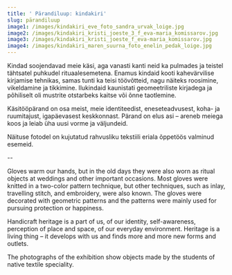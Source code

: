 ```yaml
---
title: ' Pärandiluup: kindakiri'
slug: pärandiluup
image1: /images/kindakiri_eve_foto_sandra_urvak_loige.jpg
image2: /images/kindakiri_kristi_joeste_3_f_eva-maria_komissarov.jpg
image3: /images/kindakiri_kristi_joeste_f_eva-maria_komissarov.jpg
image4: /images/kindakiri_maren_suurna_foto_enelin_pedak_loige.jpg
---
```

Kindad soojendavad meie käsi, aga vanasti kanti neid ka pulmades ja teistel tähtsatel puhkudel rituaalesemetena. Enamus kindaid kooti kahevärvilise kirjamise tehnikas, samas tunti ka teisi töövõtteid, nagu näiteks roosimine, vikeldamine ja tikkimine. Ilukindaid kaunistati geomeetriliste kirjadega ja põhiliselt oli mustrite otstarbeks kaitse või õnne taotlemine.

Käsitööpärand on osa meist, meie identiteedist, eneseteadvusest, koha- ja ruumitajust, igapäevasest keskkonnast. Pärand on elus asi – areneb meiega koos ja leiab üha uusi vorme ja väljundeid. 

Näituse fotodel on kujutatud rahvusliku tekstiili eriala õppetöös valminud esemeid.



\--

Gloves warm our hands, but in the old days they were also worn as ritual objects at weddings and other important occasions. Most gloves were knitted in a two-color pattern technique, but other techniques, such as inlay, travelling stitch, and embroidery, were also known. The gloves were decorated with geometric patterns and the patterns were mainly used for pursuing protection or happiness.

Handicraft heritage is a part of us, of our identity, self-awareness, perception of place and space, of our everyday environment. Heritage is a living thing – it develops with us and finds more and more new forms and outlets.

The photographs of the exhibition show objects made by the students of native textile speciality.
